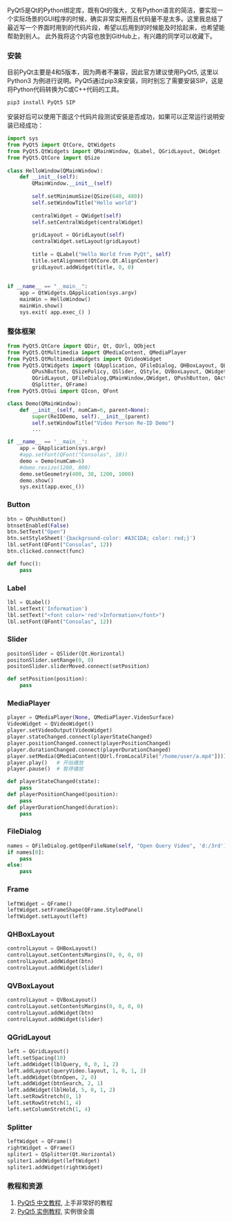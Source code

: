 PyQt5是Qt的Python绑定库，既有Qt的强大，又有Python语言的简洁，要实现一个实际场景的GUI程序的时候，确实非常实用而且代码量不是太多。这里我总结了最近写一个界面时用到的代码片段，希望以后用到的时候能及时拾起来，也希望能帮助到别人。 此外我将这个内容也放到GitHub上，有兴趣的同学可以收藏下。
<!--more-->

### 安装
目前PyQt主要是4和5版本，因为两者不兼容，因此官方建议使用PyQt5, 这里以Python3 为例进行说明。PyQt5通过pip3来安装，同时别忘了需要安装SIP，这是将Python代码转换为C或C++代码的工具。
```bash
pip3 install PyQt5 SIP
```
安装好后可以使用下面这个代码片段测试安装是否成功，如果可以正常运行说明安装已经成功：
```python
import sys
from PyQt5 import QtCore, QtWidgets
from PyQt5.QtWidgets import QMainWindow, QLabel, QGridLayout, QWidget
from PyQt5.QtCore import QSize    
     
class HelloWindow(QMainWindow):
    def __init__(self):
        QMainWindow.__init__(self)
 
        self.setMinimumSize(QSize(640, 480))    
        self.setWindowTitle("Hello world") 
        
        centralWidget = QWidget(self)          
        self.setCentralWidget(centralWidget)   
 
        gridLayout = QGridLayout(self)     
        centralWidget.setLayout(gridLayout)  
 
        title = QLabel("Hello World from PyQt", self) 
        title.setAlignment(QtCore.Qt.AlignCenter) 
        gridLayout.addWidget(title, 0, 0)
 
 
if __name__ == "__main__":
    app = QtWidgets.QApplication(sys.argv)
    mainWin = HelloWindow()
    mainWin.show()
    sys.exit( app.exec_() )
```

### 整体框架
```python
from PyQt5.QtCore import QDir, Qt, QUrl, QObject
from PyQt5.QtMultimedia import QMediaContent, QMediaPlayer
from PyQt5.QtMultimediaWidgets import QVideoWidget
from PyQt5.QtWidgets import (QApplication, QFileDialog, QHBoxLayout, QLabel,
        QPushButton, QSizePolicy, QSlider, QStyle, QVBoxLayout, QWidget,
        QGridLayout, QFileDialog,QMainWindow,QWidget, QPushButton, QAction,
        QSplitter, QFrame)
from PyQt5.QtGui import QIcon, QFont

class Demo(QMainWindow):
    def __init__(self, numCam=6, parent=None):
        super(ReIDDemo, self).__init__(parent)
        self.setWindowTitle("Video Person Re-ID Demo")
        ...

if __name__ == '__main__':
    app = QApplication(sys.argv)
    #app.setFont(QFont("Consolas", 10))
    demo = Demo(numCam=6)
    #demo.resize(1200, 800)
    demo.setGeometry(400, 30, 1200, 1000)
    demo.show()
    sys.exit(app.exec_())
```

### Button
```python
btn = QPushButton()
btnsetEnabled(False)
btn.SetText("Open")
btn.setStyleSheet('{background-color: #A3C1DA; color: red;}')
lbl.setFont(QFont("Consolas", 12))
btn.clicked.connect(func)

def func():
    pass
```

### Label
```python
lbl = QLabel()
lbl.setText('Information')
lbl.setText("<font color='red'>Information</font>")
lbl.setFont(QFont("Consolas", 12))
```

### Slider
```python
positonSlider = QSlider(Qt.Horizontal)
positonSlider.setRange(0, 0)
positonSlider.sliderMoved.connect(setPosition)

def setPosition(position):
    pass
```

### MediaPlayer
```python
player = QMediaPlayer(None, QMediaPlayer.VideoSurface)
VideoWidget = QVideoWidget()
player.setVideoOutput(VideoWidget)
player.stateChanged.connect(playerStateChanged)
player.positionChanged.connect(playerPositionChanged)
player.durationChanged.connect(playerDurationChanged)
player.setMedia(QMediaContent(QUrl.fromLocalFile("/home/user/a.mp4"])))
player.play()   # 开始播放
player.pause()  # 暂停播放

def playerStateChanged(state):
    pass
def playerPositionChanged(position):
    pass
def playerDurationChanged(duration):
    pass
```

### FileDialog
```python
names = QFileDialog.getOpenFileName(self, "Open Query Video", 'd:/3rd')
if names[0]:
    pass
else:
    pass
```

### Frame
```python
leftWidget = QFrame()
leftWidget.setFrameShape(QFrame.StyledPanel)
leftWidget.setLayout(left)
```

### QHBoxLayout
```python
controlLayout = QHBoxLayout()
controlLayout.setContentsMargins(0, 0, 0, 0)
controlLayout.addWidget(btn)
controlLayout.addWidget(slider)
```

### QVBoxLayout
```python
controlLayout = QVBoxLayout()
controlLayout.setContentsMargins(0, 0, 0, 0)
controlLayout.addWidget(btn)
controlLayout.addWidget(slider)
```

### QGridLayout
```python
left = QGridLayout()
left.setSpacing(10)
left.addWidget(lblQuery, 0, 0, 1, 2)
left.addLayout(queryVideo.layout, 1, 0, 1, 2)
left.addWidget(btnOpen, 2, 0)
left.addWidget(btnSearch, 2, 1)
left.addWidget(lblHold, 5, 0, 1, 2)
left.setRowStretch(0, 1)
left.setRowStretch(1, 4)
left.setColumnStretch(1, 4)
```

### Splitter
```python
leftWidget = QFrame()
rightWidget = QFrame()
spliter1 = QSplitter(Qt.Horizontal)
spliter1.addWidget(leftWidget)
spliter1.addWidget(rightWidget)
```

### 教程和资源
 1. [PyQt5 中文教程](https://www.gitbook.com/book/maicss/pyqt5), 上手非常好的教程
 2. [PyQt5 实例教程](https://pythonprogramminglanguage.com/pyqt/), 实例很全面
